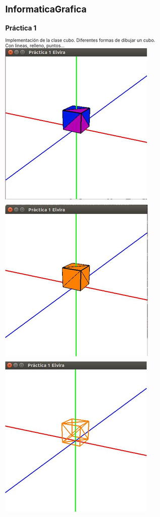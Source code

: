 # InformaticaGrafica

## Práctica 1
Implementación de la clase cubo. Diferentes formas de dibujar un cubo. Con lineas, relleno, puntos...
![Imagen](https://github.com/layoel/InformaticaGrafica/blob/master/imagenes/p1c.JPG)

![Imagen](https://github.com/layoel/InformaticaGrafica/blob/master/imagenes/p1f.JPG)

![Imagen](https://github.com/layoel/InformaticaGrafica/blob/master/imagenes/p1l.JPG)
